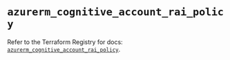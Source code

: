 # `azurerm_cognitive_account_rai_policy`

Refer to the Terraform Registry for docs: [`azurerm_cognitive_account_rai_policy`](https://registry.terraform.io/providers/hashicorp/azurerm/4.40.0/docs/resources/cognitive_account_rai_policy).
